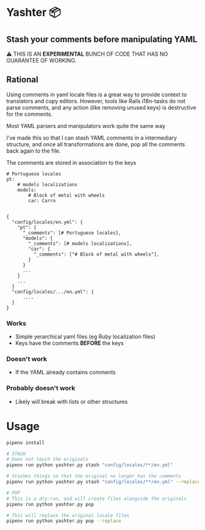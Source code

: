 # Yashter 📦 
## Stash your comments before manipulating YAML
⚠️ THIS IS AN **EXPERIMENTAL** BUNCH OF CODE THAT HAS NO GUARANTEE OF WORKING.

## Rational
Using comments in yaml locale files is a great way to provide context to translators and copy editors. However, tools like Rails i18n-tasks do not parse comments, and any action (like removing unused keys) is destructive for the comments.

Most YAML parsers and manipulators work quite the same way

I've made this so that I can stash YAML comments in a intermediary structure, and once all transformations are done, pop all the comments back again to the file.

The comments are stored in association to the keys
```
# Portuguese locales
pt: 
    # models localizations
    models:
        # Block of metal with wheels
        car: Carro
```

```

{
  "config/locales/en.yml": {
    "pt": {
      "_comments": [# Portuguese locales],
      "models": {
        "_comments": [# models localizations],
        "car": {
          "_comments": ["# Block of metal with wheels"],
        }
      }
      ...
    }
    ...
  }
  "config/locales/.../en.yml": {
      ....
  }
}

```

### Works
* Simple yerarchical yaml files (eg Ruby localization files)
* Keys have the comments **BEFORE** the keys


### Doesn't work
* If the YAML already contains comments

### Probably doesn't work
* Likely will break with lists or other structures


# Usage
```.sh
pipenv install

# STASH
# Does not touch the originals
pipenv run python yashter.py stash "config/locales/**/en.yml"

# Stashes things so that the original no longer has the comments
pipenv run python yashter.py stash "config/locales/**/en.yml" --replace

# POP
# This is a dry-run, and will create files alongside the originals
pipenv run python yashter.py pop

# This will replace the original locale files
pipenv run python yashter.py pop --replace
```

